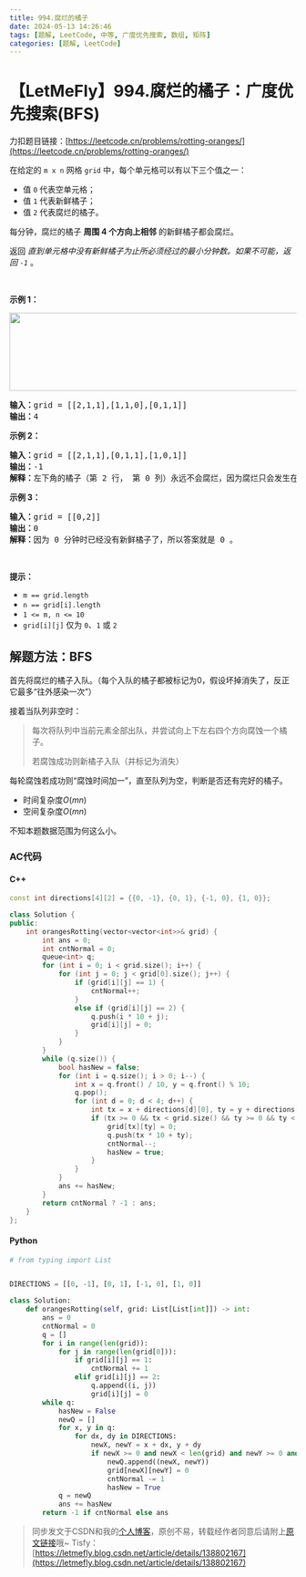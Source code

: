 ```yaml
---
title: 994.腐烂的橘子
date: 2024-05-13 14:26:46
tags: [题解, LeetCode, 中等, 广度优先搜索, 数组, 矩阵]
categories: [题解, LeetCode]
---
```


# 【LetMeFly】994.腐烂的橘子：广度优先搜索(BFS)

力扣题目链接：[https://leetcode.cn/problems/rotting-oranges/](https://leetcode.cn/problems/rotting-oranges/)

<p>在给定的&nbsp;<code>m x n</code>&nbsp;网格<meta charset="UTF-8" />&nbsp;<code>grid</code>&nbsp;中，每个单元格可以有以下三个值之一：</p>

<ul>
	<li>值&nbsp;<code>0</code>&nbsp;代表空单元格；</li>
	<li>值&nbsp;<code>1</code>&nbsp;代表新鲜橘子；</li>
	<li>值&nbsp;<code>2</code>&nbsp;代表腐烂的橘子。</li>
</ul>

<p>每分钟，腐烂的橘子&nbsp;<strong>周围&nbsp;4 个方向上相邻</strong> 的新鲜橘子都会腐烂。</p>

<p>返回 <em>直到单元格中没有新鲜橘子为止所必须经过的最小分钟数。如果不可能，返回&nbsp;<code>-1</code></em>&nbsp;。</p>

<p>&nbsp;</p>

<p><strong>示例 1：</strong></p>

<p><strong><img alt="" src="https://assets.leetcode-cn.com/aliyun-lc-upload/uploads/2019/02/16/oranges.png" style="height: 137px; width: 650px;" /></strong></p>

<pre>
<strong>输入：</strong>grid = [[2,1,1],[1,1,0],[0,1,1]]
<strong>输出：</strong>4
</pre>

<p><strong>示例 2：</strong></p>

<pre>
<strong>输入：</strong>grid = [[2,1,1],[0,1,1],[1,0,1]]
<strong>输出：</strong>-1
<strong>解释：</strong>左下角的橘子（第 2 行， 第 0 列）永远不会腐烂，因为腐烂只会发生在 4 个方向上。
</pre>

<p><strong>示例 3：</strong></p>

<pre>
<strong>输入：</strong>grid = [[0,2]]
<strong>输出：</strong>0
<strong>解释：</strong>因为 0 分钟时已经没有新鲜橘子了，所以答案就是 0 。
</pre>

<p>&nbsp;</p>

<p><strong>提示：</strong></p>

<ul>
	<li><code>m == grid.length</code></li>
	<li><code>n == grid[i].length</code></li>
	<li><code>1 &lt;= m, n &lt;= 10</code></li>
	<li><code>grid[i][j]</code> 仅为&nbsp;<code>0</code>、<code>1</code>&nbsp;或&nbsp;<code>2</code></li>
</ul>


    
## 解题方法：BFS

首先将腐烂的橘子入队。（每个入队的橘子都被标记为0，假设坏掉消失了，反正它最多“往外感染一次”）

接着当队列非空时：

> 每次将队列中当前元素全部出队，并尝试向上下左右四个方向腐蚀一个橘子。
>
> 若腐蚀成功则新橘子入队（并标记为消失）

每轮腐蚀若成功则“腐蚀时间加一”，直至队列为空，判断是否还有完好的橘子。

+ 时间复杂度$O(mn)$
+ 空间复杂度$O(mn)$

不知本题数据范围为何这么小。

### AC代码

#### C++

```cpp
const int directions[4][2] = {{0, -1}, {0, 1}, {-1, 0}, {1, 0}};

class Solution {
public:
    int orangesRotting(vector<vector<int>>& grid) {
        int ans = 0;
        int cntNormal = 0;
        queue<int> q;
        for (int i = 0; i < grid.size(); i++) {
            for (int j = 0; j < grid[0].size(); j++) {
                if (grid[i][j] == 1) {
                    cntNormal++;
                }
                else if (grid[i][j] == 2) {
                    q.push(i * 10 + j);
                    grid[i][j] = 0;
                }
            }
        }
        while (q.size()) {
            bool hasNew = false;
            for (int i = q.size(); i > 0; i--) {
                int x = q.front() / 10, y = q.front() % 10;
                q.pop();
                for (int d = 0; d < 4; d++) {
                    int tx = x + directions[d][0], ty = y + directions[d][1];
                    if (tx >= 0 && tx < grid.size() && ty >= 0 && ty < grid[0].size() && grid[tx][ty] == 1) {
                        grid[tx][ty] = 0;
                        q.push(tx * 10 + ty);
                        cntNormal--;
                        hasNew = true;
                    }
                }
            }
            ans += hasNew;
        }
        return cntNormal ? -1 : ans;
    }
};
```

#### Python

```python
# from typing import List


DIRECTIONS = [[0, -1], [0, 1], [-1, 0], [1, 0]]

class Solution:
    def orangesRotting(self, grid: List[List[int]]) -> int:
        ans = 0
        cntNormal = 0
        q = []
        for i in range(len(grid)):
            for j in range(len(grid[0])):
                if grid[i][j] == 1:
                    cntNormal += 1
                elif grid[i][j] == 2:
                    q.append((i, j))
                    grid[i][j] = 0
        while q:
            hasNew = False
            newQ = []
            for x, y in q:
                for dx, dy in DIRECTIONS:
                    newX, newY = x + dx, y + dy
                    if newX >= 0 and newX < len(grid) and newY >= 0 and newY < len(grid[0]) and grid[newX][newY] == 1:
                        newQ.append((newX, newY))
                        grid[newX][newY] = 0
                        cntNormal -= 1
                        hasNew = True
            q = newQ
            ans += hasNew
        return -1 if cntNormal else ans
```

> 同步发文于CSDN和我的[个人博客](https://blog.letmefly.xyz/)，原创不易，转载经作者同意后请附上[原文链接](https://blog.letmefly.xyz/2024/05/13/LeetCode%200994.%E8%85%90%E7%83%82%E7%9A%84%E6%A9%98%E5%AD%90/)哦~
> Tisfy：[https://letmefly.blog.csdn.net/article/details/138802167](https://letmefly.blog.csdn.net/article/details/138802167)
